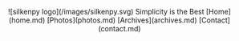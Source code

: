 <p align="center">
![silkenpy logo](/images/silkenpy.svg)
Simplicity is the Best 
[Home](home.md)     [Photos](photos.md)    [Archives](archives.md)    [Contact](contact.md)
</p>



